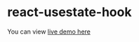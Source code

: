 # react-usestate-hook
You can view <a href="http://blog.wecodeyoursite.com/react-samples/react-usestate-hook/" title="How to use react usestate and useeffect hooks">live demo here</a>
